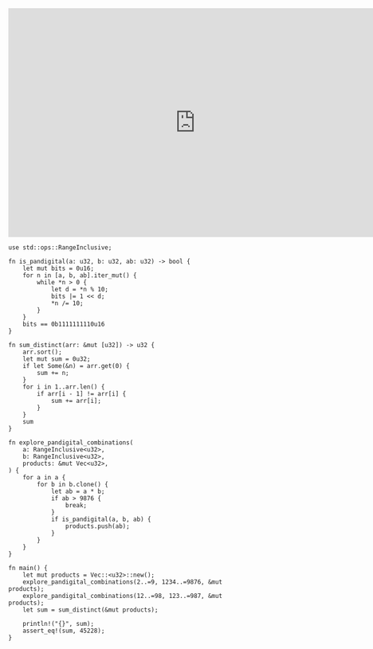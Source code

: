 <html><iframe src="https://docs.google.com/presentation/d/e/2PACX-1vSISDtTZy8I9RqW7-TV-KxFZHPsd8yR4ChTloPvJT0vPE65AruoEFA6FY43PaHGL8uXYPnSr1cy26eP/embed?start=false&loop=false&delayms=60000" frameborder="0" width="750" height="460" allowfullscreen="true" mozallowfullscreen="true" webkitallowfullscreen="true"></iframe></html>

```rust,editable
use std::ops::RangeInclusive;

fn is_pandigital(a: u32, b: u32, ab: u32) -> bool {
    let mut bits = 0u16;
    for n in [a, b, ab].iter_mut() {
        while *n > 0 {
            let d = *n % 10;
            bits |= 1 << d;
            *n /= 10;
        }
    }
    bits == 0b1111111110u16
}

fn sum_distinct(arr: &mut [u32]) -> u32 {
    arr.sort();
    let mut sum = 0u32;
    if let Some(&n) = arr.get(0) {
        sum += n;
    }
    for i in 1..arr.len() {
        if arr[i - 1] != arr[i] {
            sum += arr[i];
        }
    }
    sum
}

fn explore_pandigital_combinations(
    a: RangeInclusive<u32>,
    b: RangeInclusive<u32>,
    products: &mut Vec<u32>,
) {
    for a in a {
        for b in b.clone() {
            let ab = a * b;
            if ab > 9876 {
                break;
            }
            if is_pandigital(a, b, ab) {
                products.push(ab);
            }
        }
    }
}

fn main() {
    let mut products = Vec::<u32>::new();
    explore_pandigital_combinations(2..=9, 1234..=9876, &mut products);
    explore_pandigital_combinations(12..=98, 123..=987, &mut products);
    let sum = sum_distinct(&mut products);

    println!("{}", sum);
    assert_eq!(sum, 45228);
}
```
